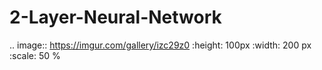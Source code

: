 # 2-Layer-Neural-Network

.. image:: https://imgur.com/gallery/izc29z0
   :height: 100px
   :width: 200 px
   :scale: 50 %
